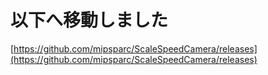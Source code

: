 # 以下へ移動しました
[https://github.com/mipsparc/ScaleSpeedCamera/releases](https://github.com/mipsparc/ScaleSpeedCamera/releases)

